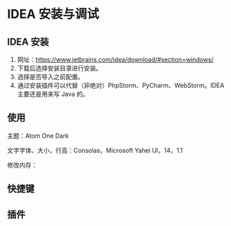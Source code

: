 # IDEA 安装与调试

## IDEA 安装

1. 网址：<https://www.jetbrains.com/idea/download/#section=windows/>
2. 下载后选择安装目录进行安装。
3. 选择是否导入之前配置。
4. 通过安装插件可以代替（非绝对）PhpStorm、PyCharm、WebStorm。IDEA 主要还是用来写 Java 的。

## 使用

主题：Atom One Dark

文字字体、大小，行高：Consolas，Microsoft Yahei UI，14，1.1

修改内存：

## 快捷键

## 插件
